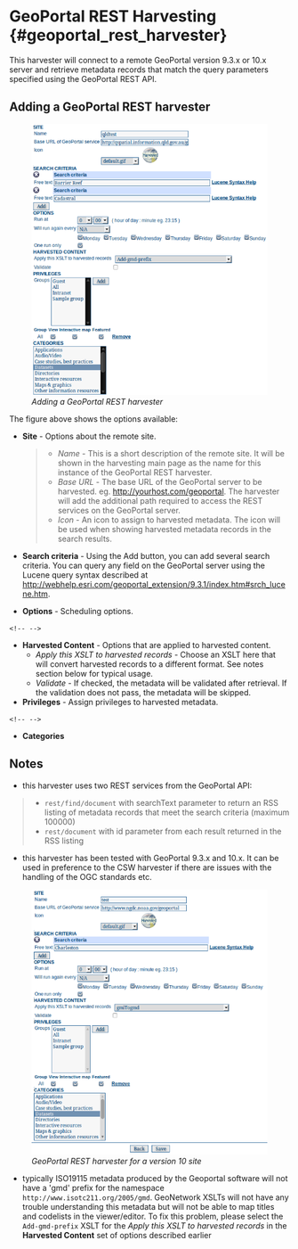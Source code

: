 # GeoPortal REST Harvesting {#geoportal_rest_harvester}

This harvester will connect to a remote GeoPortal version 9.3.x or 10.x server and retrieve metadata records that match the query parameters specified using the GeoPortal REST API.

## Adding a GeoPortal REST harvester

<figure>
<img src="web-harvesting-geoportal-rest.png" alt="web-harvesting-geoportal-rest.png" />
<figcaption><em>Adding a GeoPortal REST harvester</em></figcaption>
</figure>

The figure above shows the options available:

-   **Site** - Options about the remote site.

    > -   *Name* - This is a short description of the remote site. It will be shown in the harvesting main page as the name for this instance of the GeoPortal REST harvester.
    > -   *Base URL* - The base URL of the GeoPortal server to be harvested. eg. <http://yourhost.com/geoportal>. The harvester will add the additional path required to access the REST services on the GeoPortal server.
    > -   *Icon* - An icon to assign to harvested metadata. The icon will be used when showing harvested metadata records in the search results.

-   **Search criteria** - Using the Add button, you can add several search criteria. You can query any field on the GeoPortal server using the Lucene query syntax described at <http://webhelp.esri.com/geoportal_extension/9.3.1/index.htm#srch_lucene.htm>.

-   **Options** - Scheduling options.

```{=html}
<!-- -->
```
-   **Harvested Content** - Options that are applied to harvested content.
    -   *Apply this XSLT to harvested records* - Choose an XSLT here that will convert harvested records to a different format. See notes section below for typical usage.
    -   *Validate* - If checked, the metadata will be validated after retrieval. If the validation does not pass, the metadata will be skipped.
-   **Privileges** - Assign privileges to harvested metadata.

```{=html}
<!-- -->
```
-   **Categories**

## Notes

-   this harvester uses two REST services from the GeoPortal API:

> -   `rest/find/document` with searchText parameter to return an RSS listing of metadata records that meet the search criteria (maximum 100000)
> -   `rest/document` with id parameter from each result returned in the RSS listing

-   this harvester has been tested with GeoPortal 9.3.x and 10.x. It can be used in preference to the CSW harvester if there are issues with the handling of the OGC standards etc.

<figure>
<img src="web-harvesting-geoportal-10-rest.png" alt="web-harvesting-geoportal-10-rest.png" />
<figcaption><em>GeoPortal REST harvester for a version 10 site</em></figcaption>
</figure>

-   typically ISO19115 metadata produced by the Geoportal software will not have a 'gmd' prefix for the namespace `http://www.isotc211.org/2005/gmd`. GeoNetwork XSLTs will not have any trouble understanding this metadata but will not be able to map titles and codelists in the viewer/editor. To fix this problem, please select the ``Add-gmd-prefix`` XSLT for the *Apply this XSLT to harvested records* in the **Harvested Content** set of options described earlier
